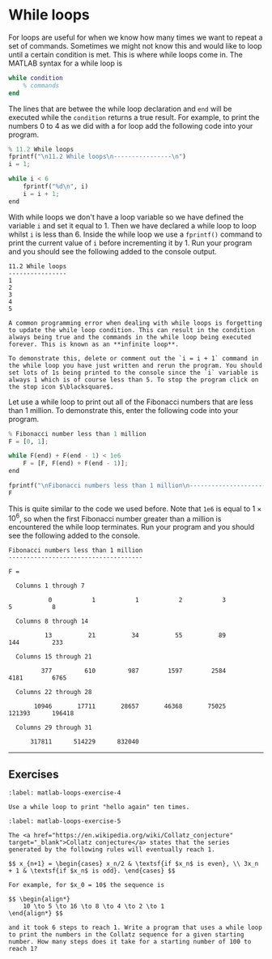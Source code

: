 # While loops

For loops are useful for when we know how many times we want to repeat a set of commands. Sometimes we might not know this and would like to loop until a certain condition is met. This is where while loops come in. The MATLAB syntax for a while loop is

```matlab
while condition
    % commands
end
```

The lines that are betwee the while loop declaration and `end` will be executed while the `condition` returns a true result. For example, to print the numbers 0 to 4 as we did with a for loop add the following code into your program.

```python
% 11.2 While loops
fprintf("\n11.2 While loops\n----------------\n")
i = 1;

while i < 6
    fprintf("%d\n", i)
    i = i + 1;
end
```

With while loops we don't have a loop variable so we have defined the variable `i` and set it equal to 1. Then we have declared a while loop to loop whilst `i` is less than 6. Inside the while loop we use a `fprintf()` command to print the current value of `i` before incrementing it by 1. Run your program and you should see the following added to the console output.

```text
11.2 While loops
----------------
1
2
3
4
5
```

```{warning}
A common programming error when dealing with while loops is forgetting to update the while loop condition. This can result in the condition always being true and the commands in the while loop being executed forever. This is known as an **infinite loop**. 

To demonstrate this, delete or comment out the `i = i + 1` command in the while loop you have just written and rerun the program. You should set lots of 1s being printed to the console since the `i` variable is always 1 which is of course less than 5. To stop the program click on the stop icon $\blacksquare$. 
```

Let use a while loop to print out all of the Fibonacci numbers that are less than 1 million. To demonstrate this, enter the following code into your program.

```python
% Fibonacci number less than 1 million
F = [0, 1];

while F(end) + F(end - 1) < 1e6
    F = [F, F(end) + F(end - 1)];
end

fprintf("\nFibonacci numbers less than 1 million\n-------------------------------------\n")
F
```

This is quite similar to the code we used before. Note that `1e6` is equal to $1 \times 10^6$, so when the first Fibonacci number greater than a million is encountered the while loop terminates. Run your program and you should see the following added to the console.

```text
Fibonacci numbers less than 1 million
-------------------------------------

F =

  Columns 1 through 7

           0           1           1           2           3           5           8

  Columns 8 through 14

          13          21          34          55          89         144         233

  Columns 15 through 21

         377         610         987        1597        2584        4181        6765

  Columns 22 through 28

       10946       17711       28657       46368       75025      121393      196418

  Columns 29 through 31

      317811      514229      832040
```

---

## Exercises

```{exercise}
:label: matlab-loops-exercise-4

Use a while loop to print "hello again" ten times.
```

```{exercise}
:label: matlab-loops-exercise-5

The <a href="https://en.wikipedia.org/wiki/Collatz_conjecture" target="_blank">Collatz conjecture</a> states that the series generated by the following rules will eventually reach 1.

$$ x_{n+1} = \begin{cases} x_n/2 & \textsf{if $x_n$ is even}, \\ 3x_n + 1 & \textsf{if $x_n$ is odd}. \end{cases} $$

For example, for $x_0 = 10$ the sequence is

$$ \begin{align*}
    10 \to 5 \to 16 \to 8 \to 4 \to 2 \to 1
\end{align*} $$

and it took 6 steps to reach 1. Write a program that uses a while loop to print the numbers in the Collatz sequence for a given starting number. How many steps does it take for a starting number of 100 to reach 1?
```
